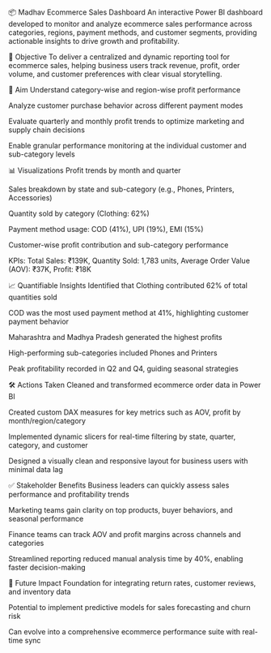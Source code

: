 📦 Madhav Ecommerce Sales Dashboard
An interactive Power BI dashboard developed to monitor and analyze ecommerce sales performance across categories, regions, payment methods, and customer segments, providing actionable insights to drive growth and profitability.

🎯 Objective
To deliver a centralized and dynamic reporting tool for ecommerce sales, helping business users track revenue, profit, order volume, and customer preferences with clear visual storytelling.

🧭 Aim
Understand category-wise and region-wise profit performance

Analyze customer purchase behavior across different payment modes

Evaluate quarterly and monthly profit trends to optimize marketing and supply chain decisions

Enable granular performance monitoring at the individual customer and sub-category levels

📊 Visualizations
Profit trends by month and quarter

Sales breakdown by state and sub-category (e.g., Phones, Printers, Accessories)

Quantity sold by category (Clothing: 62%)

Payment method usage: COD (41%), UPI (19%), EMI (15%)

Customer-wise profit contribution and sub-category performance

KPIs: Total Sales: ₹139K, Quantity Sold: 1,783 units, Average Order Value (AOV): ₹37K, Profit: ₹18K

📈 Quantifiable Insights
Identified that Clothing contributed 62% of total quantities sold

COD was the most used payment method at 41%, highlighting customer payment behavior

Maharashtra and Madhya Pradesh generated the highest profits

High-performing sub-categories included Phones and Printers

Peak profitability recorded in Q2 and Q4, guiding seasonal strategies

🛠️ Actions Taken
Cleaned and transformed ecommerce order data in Power BI

Created custom DAX measures for key metrics such as AOV, profit by month/region/category

Implemented dynamic slicers for real-time filtering by state, quarter, category, and customer

Designed a visually clean and responsive layout for business users with minimal data lag

✅ Stakeholder Benefits
Business leaders can quickly assess sales performance and profitability trends

Marketing teams gain clarity on top products, buyer behaviors, and seasonal performance

Finance teams can track AOV and profit margins across channels and categories

Streamlined reporting reduced manual analysis time by 40%, enabling faster decision-making

🚀 Future Impact
Foundation for integrating return rates, customer reviews, and inventory data

Potential to implement predictive models for sales forecasting and churn risk

Can evolve into a comprehensive ecommerce performance suite with real-time sync
